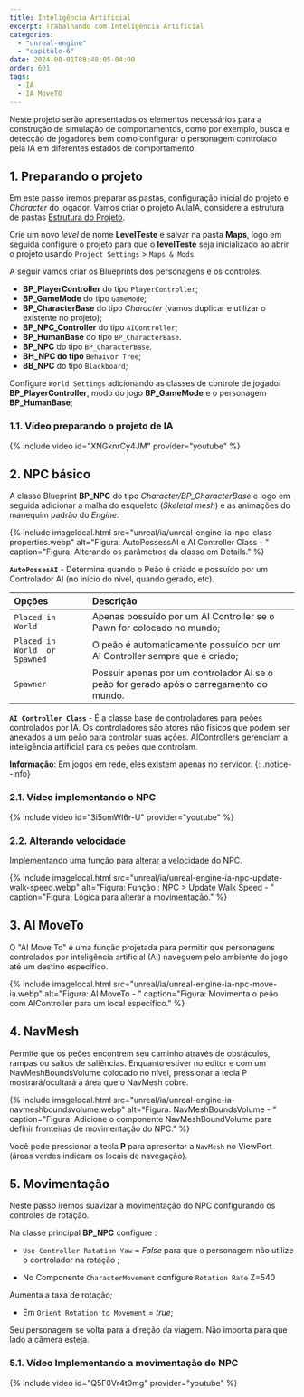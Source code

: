 ```yaml
---
title: Inteligência Artificial
excerpt: Trabalhando com Inteligência Artificial
categories: 
  - "unreal-engine"
  - "capitulo-6"
date: 2024-08-01T08:48:05-04:00
order: 601
tags:
  - IA
  - IA MoveTO
---
```


Neste projeto serão apresentados os elementos necessários para a construção de simulação de comportamentos, como por exemplo, busca e detecção de jogadores bem como configurar o personagem controlado pela IA em diferentes estados de comportamento.

## 1. Preparando o projeto

Em este passo iremos preparar as pastas, configuração inicial do projeto e *Character* do jogador. Vamos criar o projeto AulaIA, considere a estrutura de pastas [Estrutura do Projeto](/docs/unreal-engine-estrutura-do-projeto).

Crie um novo *level* de nome **LevelTeste** e salvar na pasta **Maps**, logo em seguida configure o projeto para que o **levelTeste** seja inicializado ao abrir o projeto usando `Project Settings` > `Maps & Mods`.

A seguir vamos criar os Blueprints dos personagens e os controles.

- **BP_PlayerController** do tipo `PlayerController`;
- **BP_GameMode** do tipo `GameMode`;
- **BP_CharacterBase** do tipo *Character* (vamos duplicar e utilizar o existente no projeto);  
- **BP_NPC_Controller** do tipo `AIController`;
- **BP_HumanBase** do tipo `BP_CharacterBase`.
- **BP_NPC** do tipo `BP_CharacterBase`.
- **BH_NPC do tipo** `Behaivor Tree`;
- **BB_NPC** do tipo `Blackboard`;  

Configure `World Settings` adicionando as classes de controle de jogador **BP_PlayerController**, modo do jogo **BP_GameMode** e o personagem **BP_HumanBase**;

### 1.1. Vídeo preparando o projeto de IA

{% include video id="XNGknrCy4JM" provider="youtube" %}

## 2. NPC básico

A classe Blueprint **BP_NPC** do tipo *Character/BP_CharacterBase* e logo em seguida adicionar a malha do esqueleto (*Skeletal mesh*) e as animações do manequim padrão do *Engine*.

{% include imagelocal.html
  src="unreal/ia/unreal-engine-ia-npc-class-properties.webp"
  alt="Figura: AutoPossessAI e AI Controller Class - "
  caption="Figura: Alterando os parâmetros da classe em Details."
%}

**`AutoPossesAI`** - Determina quando o Peão é criado e possuído por um Controlador AI (no início do nível, quando gerado, etc).

| Opções                        | Descrição                                                                               |
| :---------------------------- | :-------------------------------------------------------------------------------------- |
| `Placed in World`             | Apenas possuído por um AI Controller se o Pawn for colocado no mundo;                   |
| `Placed in World  or Spawned` | O peão é automaticamente possuído por um AI Controller sempre que é criado;             |
| `Spawner`                     | Possuir apenas por um controlador AI se o peão for gerado após o carregamento do mundo. |

**`AI Controller Class`** - É a classe base de controladores para peões controlados por IA. Os controladores são atores não físicos que podem ser anexados a um peão para controlar suas ações. AIControllers gerenciam a inteligência artificial para os peões que controlam.

**Informação**: Em jogos em rede, eles existem apenas no servidor.
{: .notice--info}

### 2.1. Vídeo implementando o NPC

{% include video id="3i5omWI6r-U" provider="youtube" %}

### 2.2. Alterando velocidade

Implementando uma função para alterar a velocidade do NPC.

{% include imagelocal.html
    src="unreal/ia/unreal-engine-ia-npc-update-walk-speed.webp"
    alt="Figura: Função : NPC > Update Walk Speed - "
    caption="Figura: Lógica para alterar a movimentação."
%}

## 3. AI MoveTo

O "AI Move To" é uma função projetada para permitir que personagens controlados por inteligência artificial (AI) naveguem pelo ambiente do jogo até um destino específico.

{% include imagelocal.html
  src="unreal/ia/unreal-engine-ia-npc-move-ia.webp"
  alt="Figura: AI MoveTo - "
  caption="Figura: Movimenta o peão com AIController para um local específico."
%}

## 4. NavMesh

Permite que os peões encontrem seu caminho através de obstáculos, rampas ou saltos de saliências. Enquanto estiver no editor e com um NavMeshBoundsVolume colocado no nível, pressionar a tecla P mostrará/ocultará a área que o NavMesh cobre.

{% include imagelocal.html
    src="unreal/ia/unreal-engine-ia-navmeshboundsvolume.webp"
    alt="Figura: NavMeshBoundsVolume - "
    caption="Figura: Adicione o componente NavMeshBoundVolume para definir fronteiras de movimentação do NPC."
%}

Você pode pressionar a tecla **P** para apresentar a `NavMesh` no ViewPort (áreas verdes indicam os locais de navegação).

## 5. Movimentação

Neste passo iremos suavizar a movimentação do NPC configurando os controles de rotação.

Na classe principal **BP_NPC** configure :

- `Use Controller Rotation Yaw` = *False* para que o personagem não utilize o controlador na rotação ;

- No Componente `CharacterMovement` configure `Rotation Rate` Z=540

Aumenta a taxa de rotação;

- Em `Orient Rotation to Movement` = *true*;  

Seu personagem se volta para a direção da viagem. Não importa para que lado a câmera esteja.

### 5.1. Vídeo Implementando a movimentação do NPC

{% include video id="Q5F0Vr4t0mg" provider="youtube" %}
